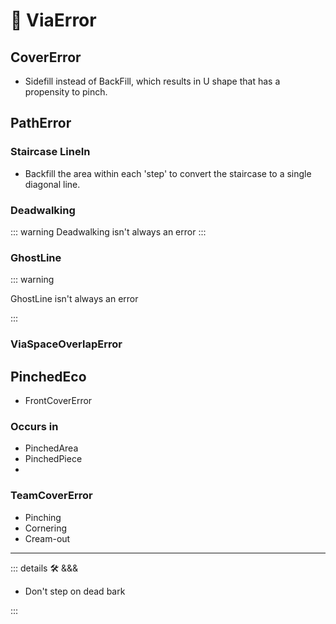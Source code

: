 # 🔻 <via>ViaError</via>

## CoverError

- Sidefill instead of BackFill, which results in U shape that has a propensity to pinch.

## PathError

### Staircase LineIn

- Backfill the area within each 'step' to convert the staircase to a single diagonal line.

### Deadwalking

::: warning
Deadwalking isn't always an error
:::

### GhostLine

::: warning

GhostLine isn't always an error

:::

### ViaSpaceOverlapError

## PinchedEco

- FrontCoverError

### Occurs in

- PinchedArea
- PinchedPiece
-

### TeamCoverError

- Pinching
- Cornering
- Cream-out

---

<!-- =================================================== -->
<!-- =================================================== -->
<!-- =================================================== -->
<!-- =================================================== -->
<!-- =================================================== -->
::: details 🛠 <dev>&&&</dev>

- Don't step on dead bark

:::
